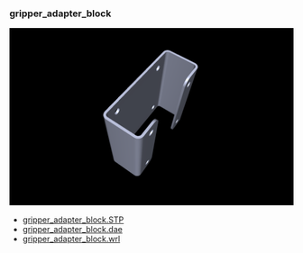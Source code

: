 <!---
 This file is automatically generated by the script 'create_preview_list.py'. Any changes will be lost 
-->

### gripper_adapter_block

![gripper_adapter_block](gripper/gripper_adapter_block/preview.png)

* [gripper_adapter_block.STP](gripper/gripper_adapter_block/gripper_adapter_block.STP?raw=true)
* [gripper_adapter_block.dae](gripper/gripper_adapter_block/gripper_adapter_block.dae?raw=true)
* [gripper_adapter_block.wrl](gripper/gripper_adapter_block/gripper_adapter_block.wrl?raw=true)

